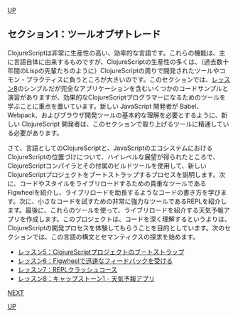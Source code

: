 [UP](README.md)

## セクション1：ツールオブザトレード

ClojureScriptは非常に生産性の高い、効率的な言語です。これらの機能は、主に言語自体に由来するものですが、ClojureScriptの生産性の多くは、（過去数十年間のLispの先輩たちのように）ClojureScriptの周りで開発されたツールやコモン・プラクティスに負うところが大きいのです。このセクションでは、[レッスン8](001_08.md)のシンプルだが完全なアプリケーションを含むいくつかのコードサンプルと演習がありますが、効果的なClojureScriptプログラマーになるためのツールを学ぶことに重点を置いています。新しい JavaScript 開発者が Babel、Webpack、およびブラウザ開発ツールの基本的な理解を必要とするように、新しい ClojureScript 開発者は、このセクションで取り上げるツールに精通している必要があります。

さて、言語としてのClojureScriptと、JavaScriptのエコシステムにおけるClojureScriptの位置づけについて、ハイレベルな展望が得られたところで、ClojureScriptコンパイラとその付属のビルドツールを使用して、新しいClojureScriptプロジェクトをブートストラップするプロセスを説明します。次に、コードやスタイルをライブリロードするための貴重なツールであるFigwheelを紹介し、ライブリロードを助長するようなコードの書き方を学びます。次に、小さなコードを試すための非常に強力なツールであるREPLを紹介します。最後に、これらのツールを使って、ライブリロードを紹介する天気予報アプリを作成します。このプロジェクトは、コードを深く理解するというよりは、ClojureScriptの開発プロセスを体験してもらうことを目的としています。次のセクションでは、この言語の構文とセマンティクスの探求を始めます。

- [レッスン5：ClojureScriptプロジェクトのブートストラップ](001_05.md)
- [レッスン6：Figwheelで迅速なフィードバックを受ける](001_06.md)
- [レッスン7：REPLクラッシュコース](001_07.md)
- [レッスン8：キャップストーン1 - 天気予報アプリ](001_08.md)





[NEXT](001_05.md)

[UP](README.md)

